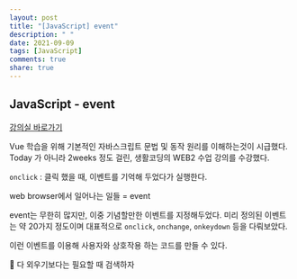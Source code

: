 ```yaml
---
layout: post
title: "[JavaScript] event"
description: " "
date: 2021-09-09
tags: [JavaScript]
comments: true
share: true
---
```


## JavaScript - event

[강의실 바로가기](https://opentutorials.org/course/3085)

Vue 학습을 위해 기본적인 자바스크립트 문법 및 동작 원리를 이해하는것이 시급했다. Today 가 아니라 2weeks 정도 걸린, 생활코딩의 WEB2 수업 강의를 수강했다. 

`onclick` : 클릭 했을 때, 이벤트를 기억해 두었다가 실행한다.

web browser에서 일어나는 일들 = event

event는 무한히 많지만, 이중 기념할만한 이벤트를 지정해두었다. 미리 정의된 이벤트는 약 20가지 정도이며 대표적으로 `onclick`, `onchange`, `onkeydown` 등을 다뤄보았다. 

이런 이벤트를 이용해 사용자와 상호작용 하는 코드를 만들 수 있다.

📌 다 외우기보다는 필요할 때 검색하자 